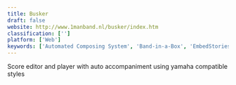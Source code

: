 ```yaml
---
title: Busker
draft: false 
website: http://www.1manband.nl/busker/index.htm
classification: ['']
platform: ['Web']
keywords: ['Automated Composing System', 'Band-in-a-Box', 'EmbedStories', 'Eyezon', 'Facebook Live', 'Facebook Watch', 'Impro-Visor', 'Kickstarter', 'LinkedIn Live', 'Liquid Music', 'Loola', 'Mixtikl', 'NomadCast', 'Odesi', 'One Man Band', 'Sharp11', 'VArranger', 'Yellow Duck']
---
```

Score editor and player with auto accompaniment using yamaha compatible styles